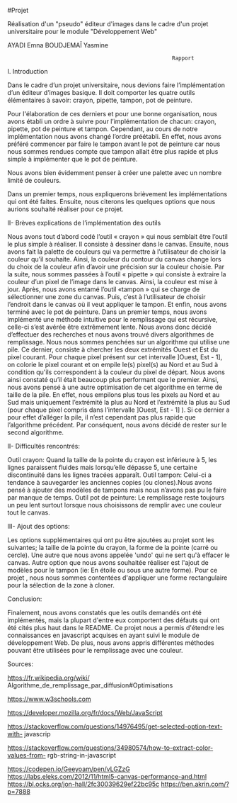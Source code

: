 #Projet

Réalisation d'un "pseudo" éditeur d'images dans le cadre d'un projet universitaire pour le module "Développement Web"


AYADI Emna 
BOUDJEMAÏ Yasmine 


                                                        Rapport 

I. Introduction 

  Dans le cadre d’un projet universitaire, nous devions faire l’implémentation d’un éditeur d’images basique. 
Il doit comporter les quatre outils élémentaires à savoir: crayon, pipette, tampon, pot de peinture.

  Pour l'élaboration de ces derniers et pour une bonne organisation, nous avons établi un ordre à suivre pour l’implémentation de chacun: crayon, pipette, pot de peinture et tampon. Cependant, au cours de notre implémentation nous avons changé l’ordre préétabli. En effet, nous avons préféré commencer par faire le tampon avant le pot de peinture car nous nous sommes rendues compte que tampon allait être plus rapide et plus simple à implémenter que le pot de peinture. 
    
  Nous avons bien évidemment penser à créer une palette avec un nombre limité de couleurs. 
    
   Dans un premier temps, nous expliquerons brièvement les implémentations qui ont été faites. Ensuite, nous citerons les quelques options que nous aurions souhaité réaliser pour ce projet.


II- Brèves explications de l’implémentation des outils 

  Nous avons tout d’abord codé l’outil « crayon » qui nous semblait être l’outil le plus simple à réaliser. Il consiste à dessiner dans le canvas. 
  Ensuite, nous avons fait la palette de couleurs qui va permettre à l’utilisateur de choisir la couleur qu’il souhaite. Ainsi, la couleur du contour du canvas change lors du choix de la couleur afin d’avoir une précision sur la couleur choisie. 
Par la suite, nous sommes passées à l’outil « pipette » qui consiste à extraire la couleur d’un pixel de l’image dans le canvas. Ainsi, la couleur est mise à jour. 
  Après, nous avons entamé l’outil «tampon » qui se charge de sélectionner une zone du canvas. Puis, c’est à l’utilisateur de choisir l’endroit dans le canvas où il veut appliquer le tampon. 
Et enfin, nous avons terminé avec le pot de peinture. Dans un premier temps, nous avons implémenté une méthode intuitive pour le remplissage qui est récursive, celle-ci s’est avérée être extrêmement lente. 
  Nous avons donc décidé d’effectuer des recherches et nous avons trouvé divers algorithmes de remplissage. Nous nous sommes penchées sur un algorithme qui utilise une pile. Ce dernier, consiste à chercher les deux extrémités Ouest et Est du pixel courant. Pour chaque pixel présent sur cet intervalle ]Ouest, Est - 1], on colorie le pixel courant et on empile le(s) pixel(s) au Nord et au Sud à condition qu'ils correspondent à la couleur du pixel de départ. Nous avons ainsi constaté qu’il était beaucoup plus performant que le premier. Ainsi, nous avons pensé à une autre optimisation de cet algorithme en terme de taille de la pile. En effet, nous empilons plus tous les pixels au Nord et au Sud mais uniquement l’extrémité la plus au Nord et l’extrémité la plus au Sud (pour chaque pixel compris dans l’intervalle ]Ouest, Est - 1] ). 
  Si ce dernier a pour effet d’alléger la pile, il n’est cependant pas plus rapide que l’algorithme précédent. 
Par conséquent, nous avons décidé de rester sur le second algorithme. 


II- Difficultés rencontrés: 

  Outil crayon: Quand la taille de la pointe du crayon est inférieure à 5, les lignes paraissent fluides mais lorsqu’elle dépasse 5, une certaine discontinuité dans les lignes tracées apparaît. 
  Outil tampon: Celui-ci a tendance à sauvegarder les anciennes copies (ou clones).Nous avons pensé à ajouter des modèles de tampons mais nous n’avons pas pu le faire par manque de temps. 
  Outil pot de peinture: Le remplissage reste toujours un peu lent surtout lorsque nous choisissons de remplir avec une couleur tout le canvas. 

III- Ajout des options: 

  Les options supplémentaires qui ont pu être ajoutées au projet sont les suivantes; la taille de la pointe du crayon, la forme de la pointe (carré ou cercle). Une autre que nous avons appelée 'undo' qui ne sert qu'à effacer le canvas. Autre option que nous avons souhaitée réaliser est l'ajout de modèles pour le tampon (ie: En étoile ou sous une autre forme). Pour ce projet , nous nous sommes contentées d'appliquer une forme rectangulaire pour la sélection de la zone à cloner. 


Conclusion:

  Finalement, nous avons constatés que les outils demandés ont été implémentés, mais la plupart d'entre eux comportent des défauts qui ont été cités plus haut dans le README. 
  Ce projet nous a permis d'étendre les connaissances en javascript acquises en ayant suivi le module de développement Web. De plus, nous avons appris différentes méthodes pouvant être utilisées pour le remplissage avec une couleur. 

Sources: 

https://fr.wikipedia.org/wiki/ Algorithme_de_remplissage_par_diffusion#Optimisations 

https://www.w3schools.com 

https://developer.mozilla.org/fr/docs/Web/JavaScript 

https://stackoverflow.com/questions/14976495/get-selected-option-text-with- javascrip 

https://stackoverflow.com/questions/34980574/how-to-extract-color-values-from- rgb-string-in-javascript

https://codepen.io/Geeyoam/pen/vLGZzG 
https://labs.eleks.com/2012/11/html5-canvas-performance-and.html 
https://bl.ocks.org/jon-hall/2fc30039629ef22bc95c 
https://ben.akrin.com/?p=7888 
